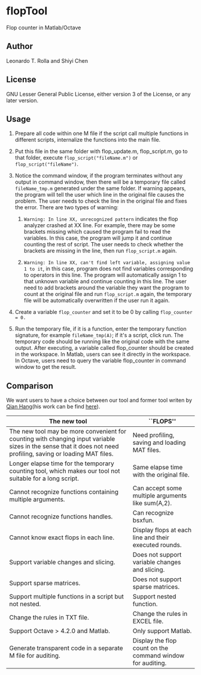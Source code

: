 # flopTool
Flop counter in Matlab/Octave

## Author
Leonardo T. Rolla and Shiyi Chen

## License
GNU Lesser General Public License, either version 3 of the License, or any later version.

## Usage
1. Prepare all code within one M file if the script call multiple functions in different scripts, internalize the functions into the main file.

1. Put this file in the same folder with flop_update.m, flop_script.m, go to that folder, execute  `flop_script("fileName.m")` or `flop_script("fileName")`.

1. Notice the command window, if the program terminates without any output in command window, then there will be a temporary file called `fileName_tmp.m` generated under the same folder. If warning appears, the program will tell the user which line in the original file causes the problem. The user needs to check the line in the original file and fixes the error. There are two types of warning:

     1. `Warning: In line XX, unrecognized pattern` indicates the flop analyzer crashed at XX line. For example, there may be some brackets missing which caused the program fail to read the variables. In this case, the program will jump it and continue counting the rest of script. The user needs to check whether the brackets are missing in the line, then run `flop_script.m` again.

     1. `Warning: In line XX, can't find left variable, assigning value 1 to it`, in this case, program does not find variables corresponding to operators in this line. The program will automatically assign 1 to that unknown variable and continue counting in this line. The user need to add brackets around the variable they want the program to count at the original file and run `flop_script.m` again, the temporary file will be automatically overwritten if the user run it again.

1. Create a variable `flop_counter` and set it to be 0 by calling `flop_counter = 0.`

1. Run the temporary file, if it is a function, enter the temporary function signature, for example `fileName_tmp(A)`; if it's a script, click run. The temporary code should be running like the original code with the same output. After executing, a variable called flop_counter should be created in the workspace. In Matlab, users can see it directly in the workspace. In Octave, users need to query the variable flop_counter in command window to get the result.

## Comparison
We want users to have a choice between our tool and former tool writen by [Qian Hang](http://hangqian.weebly.com/)(his work can be find [here](https://www.mathworks.com/matlabcentral/fileexchange/50608-counting-the-floating-point-operations-flops)).

The new tool |  ``FLOPS''
-------------|--------------
The new tool may be more convenient for counting with changing input variable sizes in the sense that it does not need profiling, saving or loading MAT files. | Need profiling, saving and loading MAT files.
Longer elapse time for the temporary counting tool, which makes our tool not suitable for a long script. | Same elapse time with the original file.
Cannot recognize functions containing multiple arguments. | Can accept some multiple arguments like sum(A,2). 
Cannot recognize functions handles. | Can recognize bsxfun. 
Cannot know exact flops in each line.  | Display flops at each line and their executed rounds. 
Support variable changes and slicing. | Does not support variable changes and slicing. 
Support sparse matrices.  | Does not support sparse matrices.
Support multiple functions in a script but not nested. | Support nested function.
Change the rules in TXT file. | Change the rules in EXCEL file.
Support Octave > 4.2.0 and Matlab. | Only support Matlab.
Generate transparent code in a separate M file for auditing. | Display the flop count on the command window for auditing.
